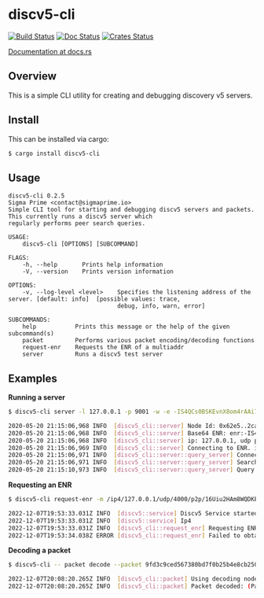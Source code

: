 discv5-cli
============

[![Build Status]][Build Link] [![Doc Status]][Doc Link] [![Crates
Status]][Crates Link]

[Build Status]: https://github.com/AgeManning/discv5-cli/workflows/build/badge.svg?branch=master
[Build Link]: https://github.com/AgeManning/discv5-cli/actions
[Doc Status]: https://docs.rs/discv5-cli/badge.svg
[Doc Link]: https://docs.rs/discv5-cli
[Crates Status]: https://img.shields.io/crates/v/discv5-cli.svg
[Crates Link]: https://crates.io/crates/discv5-cli

[Documentation at docs.rs](https://docs.rs/discv5-cli)

## Overview

This is a simple CLI utility for creating and debugging discovery v5 servers.

## Install

This can be installed via cargo:

```bash
$ cargo install discv5-cli
```

## Usage

```
discv5-cli 0.2.5
Sigma Prime <contact@sigmaprime.io>
Simple CLI tool for starting and debugging discv5 servers and packets. This currently runs a discv5 server which
regularly performs peer search queries.

USAGE:
    discv5-cli [OPTIONS] [SUBCOMMAND]

FLAGS:
    -h, --help       Prints help information
    -V, --version    Prints version information

OPTIONS:
    -v, --log-level <level>    Specifies the listening address of the server. [default: info]  [possible values: trace,
                               debug, info, warn, error]

SUBCOMMANDS:
    help           Prints this message or the help of the given subcommand(s)
    packet         Performs various packet encoding/decoding functions
    request-enr    Requests the ENR of a multiaddr
    server         Runs a discv5 test server
```

## Examples


**Running a server**

```bash
$ discv5-cli server -l 127.0.0.1 -p 9001 -w -e -IS4QCs0BSKEvnX8om4rAAi7D2p2lwQ7LVpAeESY2ikm1b5dBOqJC7istWMVg06dy-I09C8NuZdodEFNxIiiolWwSWkBgmlkgnY0gmlwhH8AAAGJc2VjcDI1NmsxoQPKY0yuDUmstAHYpMa2_oxVtw0RW_QAdpzBQA8yWM0xOIN1ZHCCIyg

2020-05-20 21:15:06,968 INFO  [discv5_cli::server] Node Id: 0x62e5..2ca7
2020-05-20 21:15:06,968 INFO  [discv5_cli::server] Base64 ENR: enr:-IS4QKzeZIMc6NtdIYGTQvo0Q2Aw0NicbQrW7zArKWU6iNebWMuBTjJnes8nBJ-wAua-W6XNatKBHrNhxFcaUSysVJwBgmlkgnY0gmlwhH8AAAGJc2VjcDI1NmsxoQIAN7xJ9ce7O7iw-dFrlOzj4sC1Y0Gvic5hb5Rxfs4Xt4N1ZHCCIyk
2020-05-20 21:15:06,968 INFO  [discv5_cli::server] ip: 127.0.0.1, udp port:9001
2020-05-20 21:15:06,969 INFO  [discv5_cli::server] Connecting to ENR. ip: Some(127.0.0.1), udp_port: Some(9000),  tcp_port: None
2020-05-20 21:15:06,971 INFO  [discv5_cli::server::query_server] Connected Peers: 0
2020-05-20 21:15:06,971 INFO  [discv5_cli::server::query_server] Searching for peers...
2020-05-20 21:15:10,973 INFO  [discv5_cli::server::query_server] Query Completed. No peers found.
```

**Requesting an ENR**

```bash
$ discv5-cli request-enr -m /ip4/127.0.0.1/udp/4000/p2p/16Uiu2HAm8WQDKEU4poRcVqfm4X2eLDZDMAnezYicLZV3gDTM3asN

2022-12-07T19:53:33.031Z INFO  [discv5::service] Discv5 Service started
2022-12-07T19:53:33.031Z INFO  [discv5::service] Ip4
2022-12-07T19:53:33.031Z INFO  [discv5_cli::request_enr] Requesting ENR for: /ip4/127.0.0.1/udp/4000/p2p/16Uiu2HAm8WQDKEU4poRcVqfm4X2eLDZDMAnezYicLZV3gDTM3asN
2022-12-07T19:53:34.038Z ERROR [discv5_cli::request_enr] Failed to obtain ENR. Error: Timeout
```

**Decoding a packet**

```bash
$ discv5-cli -- packet decode --packet 9fd3c9ced567380bd7f0b25b4e8cb250401f9654bb92990b36f0220b65e8c96b029c629d897d25ed861b6b80c002c0c910ce86ccdea0de1f5721efc3c2e01a2a7288d986074592d40e4b8eee5c44e8ae56ff8f8bda79fd8d3e899e36fdc07b24d74edc8ab189775f9aedd8918fd03f7f52d98b --nodeid d94f5e91dbd9c22221fc9d778347fca7b9f49745071199c2a8960073a98169d9

2022-12-07T20:08:20.265Z INFO  [discv5_cli::packet] Using decoding node id: 0xd94f..69d9
2022-12-07T20:08:20.265Z INFO  [discv5_cli::packet] Packet decoded: (Packet { iv: 212446919118329375467898179749707297360, header: PacketHeader { message_nonce: [86, 230, 107, 84, 45, 19, 246, 151, 176, 105, 149, 81], kind: Message { src_id: NodeId { raw: [238, 233, 154, 181, 126, 7, 103, 153, 11, 0, 123, 98, 184, 185, 96, 132, 106, 88, 170, 186, 22, 234, 9, 223, 97, 84, 167, 121, 21, 83, 116, 203] } } }, message: [212, 14, 75, 142, 238, 92, 68, 232, 174, 86, 255, 143, 139, 218, 121, 253, 141, 62, 137, 158, 54, 253, 192, 123, 36, 215, 78, 220, 138, 177, 137, 119, 95, 154, 237, 216, 145, 143, 208, 63, 127, 82, 217, 139] }, [159, 211, 201, 206, 213, 103, 56, 11, 215, 240, 178, 91, 78, 140, 178, 80, 100, 105, 115, 99, 118, 53, 0, 1, 0, 86, 230, 107, 84, 45, 19, 246, 151, 176, 105, 149, 81, 0, 32, 238, 233, 154, 181, 126, 7, 103, 153, 11, 0, 123, 98, 184, 185, 96, 132, 106, 88, 170, 186, 22, 234, 9, 223, 97, 84, 167, 121, 21, 83, 116, 203])
```
